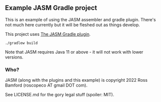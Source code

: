 ## Example JASM Gradle project

This is an example of using the JASM assembler and gradle plugin. 
There's not much here currently but it will be fleshed out as things develop.

This project uses [The JASM Gradle plugin](https://plugins.gradle.org/plugin/com.roscopeco.jasm).

```
./gradlew build
```

Note that JASM requires Java 11 or above - it will not work with lower versions.

### Who?

JASM (along with the plugins and this example) is copyright 2022 Ross Bamford (roscopeco AT gmail DOT com). 

See LICENSE.md for the gory legal stuff (spoiler: MIT).

